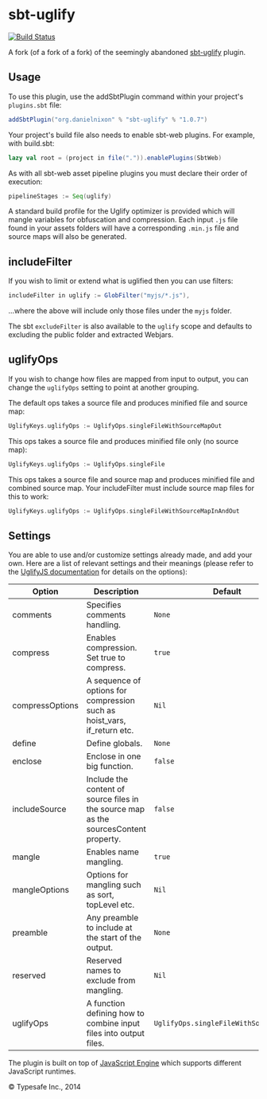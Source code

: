 sbt-uglify
==========

[![Build Status](https://travis-ci.org/danielnixon/sbt-uglify.svg?branch=master)](https://travis-ci.org/danielnixon/sbt-uglify)

A fork (of a fork of a fork) of the seemingly abandoned [sbt-uglify](https://github.com/sbt/sbt-uglify) plugin.

Usage
-----
To use this plugin, use the addSbtPlugin command within your project's `plugins.sbt` file:

```scala
addSbtPlugin("org.danielnixon" % "sbt-uglify" % "1.0.7")
```

Your project's build file also needs to enable sbt-web plugins. For example, with build.sbt:

```scala
lazy val root = (project in file(".")).enablePlugins(SbtWeb)
```

As with all sbt-web asset pipeline plugins you must declare their order of execution:

```scala
pipelineStages := Seq(uglify)
```

A standard build profile for the Uglify optimizer is provided which will mangle variables for obfuscation and
compression. Each input `.js` file found in your assets folders will have a corresponding `.min.js` file and source maps will also be generated.

## includeFilter

If you wish to limit or extend what is uglified then you can use filters:
```scala
includeFilter in uglify := GlobFilter("myjs/*.js"),
```
...where the above will include only those files under the `myjs` folder.

The sbt `excludeFilter` is also available to the `uglify` scope and defaults to excluding the public folder and extracted Webjars.

## uglifyOps

If you wish to change how files are mapped from input to output, you can change the `uglifyOps` setting to point at another grouping.

The default ops takes a source file and produces minified file and source map:
```scala
UglifyKeys.uglifyOps := UglifyOps.singleFileWithSourceMapOut
```

This ops takes a source file and produces minified file only (no source map):
```scala
UglifyKeys.uglifyOps := UglifyOps.singleFile
```

This ops takes a source file and source map and produces minified file and combined source map. Your includeFilter must include source map files for this to work:
```scala
UglifyKeys.uglifyOps := UglifyOps.singleFileWithSourceMapInAndOut
```

## Settings
You are able to use and/or customize settings already made, and add your own. Here are a list of relevant settings and
their meanings (please refer to the [UglifyJS documentation](https://github.com/mishoo/UglifyJS2) for details on the
options):

Option                  | Description                                                                                   | Default
------------------------|-----------------------------------------------------------------------------------------------|----------
comments                | Specifies comments handling.                                                                  | `None`
compress                | Enables compression. Set true to compress.                                                    | `true`
compressOptions         | A sequence of options for compression such as hoist_vars, if_return etc.                      | `Nil`
define                  | Define globals.                                                                               | `None`
enclose                 | Enclose in one big function.                                                                  | `false`
includeSource           | Include the content of source files in the source map as the sourcesContent property.         | `false`
mangle                  | Enables name mangling.                                                                        | `true`
mangleOptions           | Options for mangling such as sort, topLevel etc.                                              | `Nil`
preamble                | Any preamble to include at the start of the output.                                           | `None`
reserved                | Reserved names to exclude from mangling.                                                      | `Nil`
uglifyOps               | A function defining how to combine input files into output files.                             | `UglifyOps.singleFileWithSourceMapOut`

The plugin is built on top of [JavaScript Engine](https://github.com/typesafehub/js-engine) which supports different JavaScript runtimes.

&copy; Typesafe Inc., 2014
